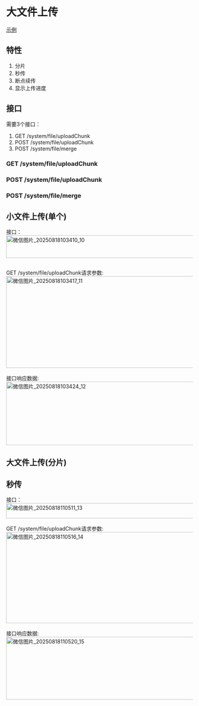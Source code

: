# 大文件上传
[示例](https://spring011.github.io/bigfile-upload/dist/production/)
## 特性
1. 分片
2. 秒传
3. 断点续传
4. 显示上传进度
## 接口
需要3个接口：<br>
1. GET /system/file/uploadChunk
2. POST /system/file/uploadChunk
3. POST /system/file/merge
### GET /system/file/uploadChunk
### POST /system/file/uploadChunk
### POST /system/file/merge
## 小文件上传(单个)
接口：<br>
<img width="741" style="margin-bottom:12" height="61" alt="微信图片_20250818103410_10" src="https://github.com/user-attachments/assets/bb2e03fb-6024-4702-b0d9-c69ef2498da2" /><br><br>
GET /system/file/uploadChunk请求参数: <br>
<img width="774" height="247" alt="微信图片_20250818103417_11" src="https://github.com/user-attachments/assets/25b120fb-fa2a-431c-b585-9fc25a823c75" /><br><br>
接口响应数据: <br>
<img width="773" height="171" alt="微信图片_20250818103424_12" src="https://github.com/user-attachments/assets/6d45263b-9eb8-4374-a3ca-581e44a1e1d8" />
## 大文件上传(分片)
## 秒传
接口：<br>
<img width="735" height="41" alt="微信图片_20250818110511_13" src="https://github.com/user-attachments/assets/10b2e7cc-25ea-4f6f-91af-8d7641145360" /><br><br>
GET /system/file/uploadChunk请求参数: <br>
<img width="744" height="245" alt="微信图片_20250818110516_14" src="https://github.com/user-attachments/assets/8a24c2bd-fe28-4f2b-9837-a18360a228c8" /><br><br>
接口响应数据:  <br>
<img width="741" height="169" alt="微信图片_20250818110520_15" src="https://github.com/user-attachments/assets/519a1afa-19ad-4b6c-8ef6-0b1b2e1c17e5" />

